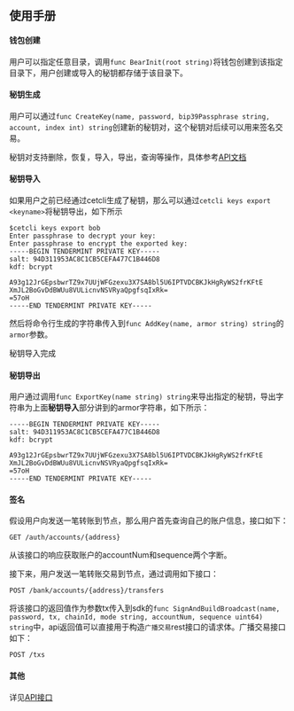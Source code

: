 ## 使用手册

#### 钱包创建

用户可以指定任意目录，调用`func BearInit(root string)`将钱包创建到该指定目录下，用户创建或导入的秘钥都存储于该目录下。

#### 秘钥生成

用户可以通过`func CreateKey(name, password, bip39Passphrase string, account, index int) string`创建新的秘钥对，这个秘钥对后续可以用来签名交易。

秘钥对支持删除，恢复，导入，导出，查询等操作，具体参考[API文档](https://github.com/coinexchain/polarbear/blob/master/doc/api.md)

#### 秘钥导入

如果用户之前已经通过cetcli生成了秘钥，那么可以通过`cetcli keys export <keyname>`将秘钥导出，如下所示

```
$cetcli keys export bob
Enter passphrase to decrypt your key:
Enter passphrase to encrypt the exported key:
-----BEGIN TENDERMINT PRIVATE KEY-----
salt: 94D311953AC8C1CB5CEFA477C1B446D8
kdf: bcrypt

A93g12JrGEpsbwrTZ9x7UUjWFGzexu3X7SA8bl5U6IPTVDCBKJkHgRyWS2frKFtE
XmJL2BoGvDdBWUu8VULicnvNSVRyaQpgfsqIxRk=
=57oH
-----END TENDERMINT PRIVATE KEY-----
```

然后将命令行生成的字符串传入到`func AddKey(name, armor string) string`的`armor`参数。

秘钥导入完成

#### 秘钥导出

用户通过调用`func ExportKey(name string) string`来导出指定的秘钥，导出字符串为上面**秘钥导入**部分讲到的armor字符串，如下所示：

```
-----BEGIN TENDERMINT PRIVATE KEY-----
salt: 94D311953AC8C1CB5CEFA477C1B446D8
kdf: bcrypt

A93g12JrGEpsbwrTZ9x7UUjWFGzexu3X7SA8bl5U6IPTVDCBKJkHgRyWS2frKFtE
XmJL2BoGvDdBWUu8VULicnvNSVRyaQpgfsqIxRk=
=57oH
-----END TENDERMINT PRIVATE KEY-----
```

#### 签名

假设用户向发送一笔转账到节点，那么用户首先查询自己的账户信息，接口如下：

```
GET /auth/accounts/{address}
```

从该接口的响应获取账户的accountNum和sequence两个字断。

接下来，用户发送一笔转账交易到节点，通过调用如下接口：

```
POST /bank/accounts/{address}/transfers
```

将该接口的返回值作为参数tx传入到sdk的`func SignAndBuildBroadcast(name, password, tx, chainId, mode string, accountNum, sequence uint64) string`中，api返回值可以直接用于构造`广播交易`rest接口的请求体。广播交易接口如下：

```
POST /txs
```



#### 其他

详见[API接口](https://github.com/coinexchain/polarbear/blob/master/doc/api.md)

